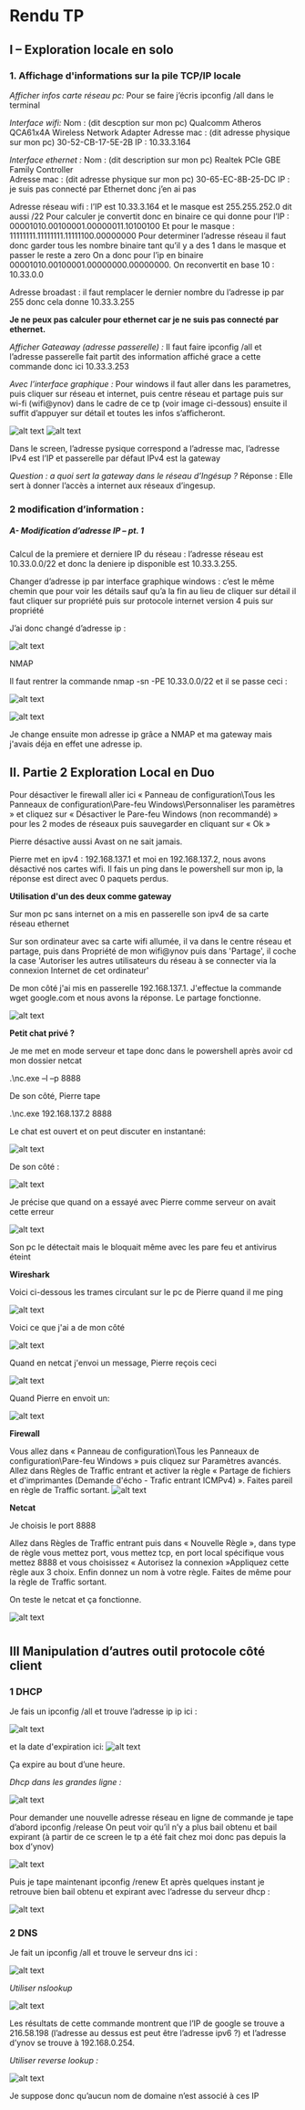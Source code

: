 # Rendu TP

## I – Exploration locale en solo
### 1. Affichage d'informations sur la pile TCP/IP locale

_Afficher infos carte réseau pc:_
Pour se faire j’écris ipconfig /all dans le terminal

_Interface wifi:_
Nom : (dit descption sur mon pc) Qualcomm Atheros QCA61x4A Wireless Network Adapter
Adresse mac : (dit adresse physique sur mon pc) 30-52-CB-17-5E-2B
IP : 10.33.3.164

_Interface ethernet :_
Nom : (dit description sur mon pc) Realtek PCIe GBE Family Controller    
Adresse mac : (dit adresse physique sur mon pc) 30-65-EC-8B-25-DC
IP : je suis pas connecté par Ethernet donc j’en ai pas

Adresse réseau wifi : l’IP est 10.33.3.164 et le masque est  255.255.252.0 dit aussi /22
Pour calculer je convertit donc en binaire ce qui donne pour l’IP : 00001010.00100001.00000011.10100100
Et pour le masque : 11111111.11111111.11111100.00000000
Pour determiner l’adresse réseau il faut donc garder tous les nombre binaire tant qu’il y a des 1 dans le masque et passer le reste a zero
On a donc pour l’ip en binaire 00001010.00100001.00000000.00000000. On reconvertit en base 10 : 10.33.0.0

Adresse broadast : il faut remplacer le dernier nombre du l’adresse ip par 255 donc cela donne 10.33.3.255

__Je ne peux pas calculer pour ethernet car je ne suis pas connecté par ethernet.__

_Afficher Gateaway (adresse passerelle) :_
Il faut faire ipconfig /all et l’adresse passerelle fait partit des information affiché grace a cette commande donc ici 10.33.3.253

_Avec l’interface graphique :_
Pour windows il faut aller dans les parametres, puis cliquer sur réseau et internet, puis centre réseau et partage puis sur wi-fi (wifi@ynov) dans le cadre de ce tp (voir image ci-dessous) ensuite il suffit d’appuyer sur détail et toutes les infos s’afficheront.

![alt text](https://github.com/MathieuCaselles/b1-net-tp2/blob/master/screen/11.png)
![alt text](https://github.com/MathieuCaselles/b1-net-tp2/blob/master/screen/12.png)
 

Dans le screen, l’adresse pysique correspond a l’adresse mac, l’adresse IPv4 est l’IP et passerelle par défaut IPv4 est la gateway


_Question : a quoi sert la gateway dans le réseau d’Ingésup ?_
Réponse : Elle sert à donner l’accès a internet aux réseaux d’ingesup.

### 2 modification d’information :
##### A-	Modification d’adresse IP – pt. 1

Calcul de la premiere et derniere IP du réseau : l’adresse réseau est 10.33.0.0/22 et donc la deniere ip disponible est 10.33.3.255.

Changer d’adresse ip par interface graphique windows : c’est le même chemin que pour voir les détails sauf qu’a la fin au lieu de cliquer sur détail il faut cliquer sur propriété puis sur protocole internet version 4 puis sur propriété


J’ai donc changé d’adresse ip :  


![alt text](https://github.com/MathieuCaselles/b1-net-tp2/blob/master/screen/13.png)



NMAP

Il faut rentrer la commande nmap -sn -PE 10.33.0.0/22 et il se passe ceci :  


![alt text](https://github.com/MathieuCaselles/b1-net-tp2/blob/master/screen/14.png)

![alt text](https://github.com/MathieuCaselles/b1-net-tp2/blob/master/screen/15.png)
 
Je change ensuite mon adresse ip grâce a NMAP et ma gateway mais j'avais déja en effet une adresse ip.

## II. Partie 2 Exploration Local en Duo

Pour désactiver le firewall aller ici « Panneau de configuration\Tous les Panneaux de configuration\Pare-feu Windows\Personnaliser les paramètres » et cliquez sur « Désactiver le Pare-feu Windows (non recommandé) » pour les 2 modes de réseaux puis sauvegarder en cliquant sur « Ok »

Pierre désactive aussi Avast on ne sait jamais.

Pierre met en ipv4 : 192.168.137.1 et moi en 192.168.137.2, nous avons désactivé nos cartes wifi. Il fais un ping dans le powershell sur mon ip, la réponse est direct avec 0 paquets perdus.

**Utilisation d&#39;un des deux comme gateway**

Sur mon pc sans internet on a mis en passerelle son ipv4 de sa carte réseau ethernet

Sur son ordinateur avec sa carte wifi allumée, il va dans le centre réseau et partage, puis dans Propriété de mon wifi@ynov puis dans &#39;Partage&#39;, il coche la case &#39;Autoriser les autres utilisateurs du réseau à se connecter via la connexion Internet de cet ordinateur&#39;

De mon côté j'ai mis en passerelle 192.168.137.1. J'effectue la commande wget google.com et nous avons la réponse. Le partage fonctionne.

![alt text](https://github.com/MathieuCaselles/b1-net-tp2/blob/master/screen/1.png)

**Petit chat privé ?**

Je me met en mode serveur et tape donc dans le powershell après avoir cd mon dossier netcat

.\nc.exe –l –p 8888

De son côté, Pierre tape

.\nc.exe 192.168.137.2 8888

Le chat est ouvert et on peut discuter en instantané:

![alt text](https://github.com/MathieuCaselles/b1-net-tp2/blob/master/screen/3.png)
 
De son côté :

 ![alt text](https://github.com/MathieuCaselles/b1-net-tp2/blob/master/screen/2.png)

Je précise que quand on a essayé avec Pierre comme serveur on avait cette erreur

![alt text](https://github.com/MathieuCaselles/b1-net-tp2/blob/master/screen/4.png)

Son pc le détectait mais le bloquait même avec les pare feu et antivirus éteint

**Wireshark**

Voici ci-dessous les trames circulant sur le pc de Pierre quand il me ping

![alt text](https://github.com/MathieuCaselles/b1-net-tp2/blob/master/screen/5.png)

Voici ce que j'ai a de mon côté

![alt text](https://github.com/MathieuCaselles/b1-net-tp2/blob/master/screen/6.png)

Quand en netcat j'envoi un message, Pierre reçois ceci

![alt text](https://github.com/MathieuCaselles/b1-net-tp2/blob/master/screen/9.png)

Quand Pierre en envoit un:

![alt text](https://github.com/MathieuCaselles/b1-net-tp2/blob/master/screen/10.png)

**Firewall**

Vous allez dans « Panneau de configuration\Tous les Panneaux de configuration\Pare-feu Windows » puis cliquez sur Paramètres avancés. Allez dans Règles de Traffic entrant et activer la règle « Partage de fichiers et d&#39;imprimantes (Demande d&#39;écho - Trafic entrant ICMPv4) ». Faites pareil en règle de Traffic sortant.
![alt text](https://github.com/MathieuCaselles/b1-net-tp2/blob/master/screen/7.png)

**Netcat**

Je choisis le port 8888

Allez dans Règles de Traffic entrant puis dans «  Nouvelle Règle », dans type de règle vous mettez port, vous mettez tcp, en port local spécifique vous mettez 8888 et vous choisissez « Autorisez la connexion »Appliquez cette règle aux 3 choix. Enfin donnez un nom à votre règle. Faites de même pour la règle de Traffic sortant.

On teste le netcat et ça fonctionne.

 ![alt text](https://github.com/MathieuCaselles/b1-net-tp2/blob/master/screen/8.png)
#

## III Manipulation d’autres outil protocole côté client
### 1 DHCP
Je fais un ipconfig /all et trouve l’adresse ip ip ici :

![alt text](https://github.com/MathieuCaselles/b1-net-tp2/blob/master/screen/16.png)

et la date d'expiration ici:
![alt text](https://github.com/MathieuCaselles/b1-net-tp2/blob/master/screen/17.png)

 

Ça expire au bout d’une heure.

_Dhcp dans les grandes ligne :_

![alt text](https://github.com/MathieuCaselles/b1-net-tp2/blob/master/screen/18.png)
 
Pour demander une nouvelle adresse réseau en ligne de commande je tape d’abord ipconfig /release 
On peut voir qu’il n’y a plus bail obtenu et bail expirant (à partir de ce screen le tp a été fait chez moi donc pas depuis la box d’ynov)

![alt text](https://github.com/MathieuCaselles/b1-net-tp2/blob/master/screen/19.png)
 
Puis je tape maintenant ipconfig /renew
Et après quelques instant je retrouve bien bail obtenu et expirant avec l’adresse du serveur dhcp :

![alt text](https://github.com/MathieuCaselles/b1-net-tp2/blob/master/screen/20.png)


  

### 2 DNS
Je fait un ipconfig /all et trouve le serveur dns ici :

![alt text](https://github.com/MathieuCaselles/b1-net-tp2/blob/master/screen/21.png)
 

_Utiliser nslookup_
 
 ![alt text](https://github.com/MathieuCaselles/b1-net-tp2/blob/master/screen/22.png)

Les résultats de cette commande montrent que l’IP  de google se trouve a 216.58.198 (l’adresse au dessus est peut être l’adresse ipv6 ?) et l’adresse d’ynov se trouve à 192.168.0.254. 

_Utiliser reverse lookup :_

![alt text](https://github.com/MathieuCaselles/b1-net-tp2/blob/master/screen/23.png)
 
Je suppose donc qu’aucun nom de domaine n’est associé à ces IP
